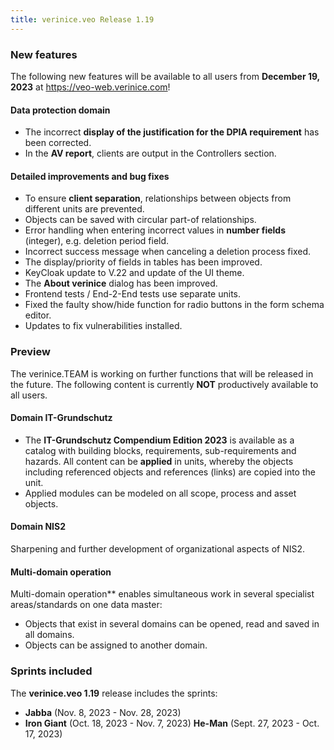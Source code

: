 ```yaml
---
title: verinice.veo Release 1.19
---
```


### New features

The following new features will be available to all users from **December 19, 2023** at https://veo-web.verinice.com!

#### Data protection domain

- The incorrect **display of the justification for the DPIA requirement** has been corrected.
- In the **AV report**, clients are output in the Controllers section.

#### Detailed improvements and bug fixes

- To ensure **client separation**, relationships between objects from different units are prevented.
- Objects can be saved with circular part-of relationships.
- Error handling when entering incorrect values in **number fields** (integer), e.g. deletion period field.
- Incorrect success message when canceling a deletion process fixed.
- The display/priority of fields in tables has been improved.
- KeyCloak update to V.22 and update of the UI theme.
- The **About verinice** dialog has been improved.
- Frontend tests / End-2-End tests use separate units.
- Fixed the faulty show/hide function for radio buttons in the form schema editor.
- Updates to fix vulnerabilities installed.

### Preview

The verinice.TEAM is working on further functions that will be released in the future.
The following content is currently **NOT** productively available to all users.

#### Domain IT-Grundschutz

- The **IT-Grundschutz Compendium Edition 2023** is available as a catalog with building blocks, requirements, sub-requirements and hazards. All content can be **applied** in units, whereby the objects including referenced objects and references (links) are copied into the unit.
- Applied modules can be modeled on all scope, process and asset objects.

#### Domain NIS2

Sharpening and further development of organizational aspects of NIS2.

#### Multi-domain operation

Multi-domain operation** enables simultaneous work in several specialist areas/standards on one data master:
- Objects that exist in several domains can be opened, read and saved in all domains.
- Objects can be assigned to another domain. 

### Sprints included

The **verinice.veo 1.19** release includes the sprints:

* **Jabba** (Nov. 8, 2023 - Nov. 28, 2023)
* **Iron Giant** (Oct. 18, 2023 - Nov. 7, 2023)
**He-Man** (Sept. 27, 2023 - Oct. 17, 2023)